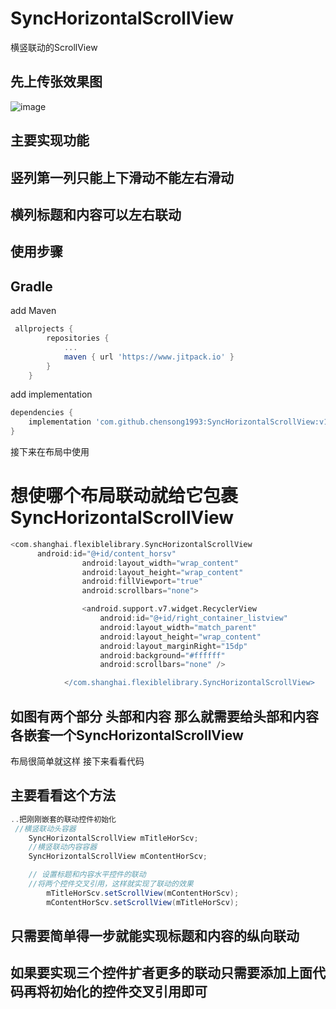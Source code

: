 # SyncHorizontalScrollView
横竖联动的ScrollView

## 先上传张效果图

![image](https://github.com/chensong1993/SyncHorizontalScrollView/blob/master/newsAd.gif)

## 主要实现功能
## 竖列第一列只能上下滑动不能左右滑动
## 横列标题和内容可以左右联动

## 使用步骤
## Gradle
add Maven
``` groovy
 allprojects {
		repositories {
			...
			maven { url 'https://www.jitpack.io' }
		}
	}
 ```
add implementation
``` groovy
dependencies {
    implementation 'com.github.chensong1993:SyncHorizontalScrollView:v1.0.0'
}
```

接下来在布局中使用

# 想使哪个布局联动就给它包裹SyncHorizontalScrollView
``` groovy
<com.shanghai.flexiblelibrary.SyncHorizontalScrollView
      android:id="@+id/content_horsv"
                android:layout_width="wrap_content"
                android:layout_height="wrap_content"
                android:fillViewport="true"
                android:scrollbars="none">

                <android.support.v7.widget.RecyclerView
                    android:id="@+id/right_container_listview"
                    android:layout_width="match_parent"
                    android:layout_height="wrap_content"
                    android:layout_marginRight="15dp"
                    android:background="#ffffff"
                    android:scrollbars="none" />

            </com.shanghai.flexiblelibrary.SyncHorizontalScrollView>
```
## 如图有两个部分 头部和内容 那么就需要给头部和内容各嵌套一个SyncHorizontalScrollView

布局很简单就这样
接下来看看代码
## 主要看看这个方法
``` groovy
..把刚刚嵌套的联动控件初始化
 //横竖联动头容器
    SyncHorizontalScrollView mTitleHorScv;
    //横竖联动内容容器
    SyncHorizontalScrollView mContentHorScv;

	// 设置标题和内容水平控件的联动
	//将两个控件交叉引用，这样就实现了联动的效果
        mTitleHorScv.setScrollView(mContentHorScv);
        mContentHorScv.setScrollView(mTitleHorScv);
```
## 只需要简单得一步就能实现标题和内容的纵向联动
## 如果要实现三个控件扩者更多的联动只需要添加上面代码再将初始化的控件交叉引用即可
